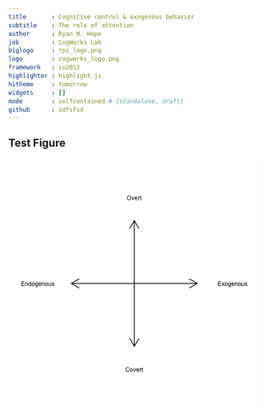 ```yaml
---
title       : Cognitive control & exogenous behavior
subtitle    : The role of attention
author      : Ryan M. Hope
job         : CogWorks Lab
biglogo     : rpi_logo.png
logo        : cogworks_logo.png
framework   : io2012
highlighter : highlight.js
hitheme     : tomorrow
widgets     : []
mode        : selfcontained # {standalone, draft}
github      : sdfsfsd
---
```


## Test Figure

![plot of chunk test](figure/test.png) 

